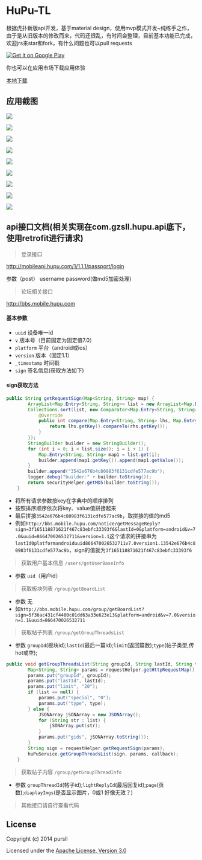 # HuPu-TL
根据虎扑新版api开发，基于material design，使用mvp模式开发~纯练手之作，由于是从旧版本的修改而来，代码还很乱，有时间会整理，目前基本功能已完成，欢迎jrs来star和fork，有什么问题也可以pull requests

[![Get it on Google Play](http://www.android.com/images/brand/get_it_on_play_logo_small.png)](http://play.google.com/store/apps/details?id=com.gzsll.hupu)

你也可以在应用市场下载应用体验

[本地下载](http://www.pursll.com/TLint_1.0.apk)


## 应用截图
![](https://github.com/gzsll/TLint/raw/master/resource/Screenshot1.png) 

![](https://github.com/gzsll/TLint/raw/master/resource/Screenshot2.png) 

![](https://github.com/gzsll/TLint/raw/master/resource/Screenshot3.png) 

![](https://github.com/gzsll/TLint/raw/master/resource/Screenshot4.png) 

![](https://github.com/gzsll/TLint/raw/master/resource/Screenshot5.png) 

![](https://github.com/gzsll/TLint/raw/master/resource/Screenshot6.png) 

![](https://github.com/gzsll/TLint/raw/master/resource/Screenshot7.png) 

![](https://github.com/gzsll/TLint/raw/master/resource/Screenshot8.png) 

![](https://github.com/gzsll/TLint/raw/master/resource/Screenshot9.png) 



## api接口文档(相关实现在com.gzsll.hupu.api底下，使用retrofit进行请求)

>登录接口

http://mobileapi.hupu.com/1/1.1.1/passport/login  

参数（post）  username   password(做md5加密处理)

>论坛相关接口

http://bbs.mobile.hupu.com

#### 基本参数 
  - `uuid`  设备唯一id
  - `v`     版本号（目前固定为固定值7.0）
  - `platform`   平台（android或ios）
  - `version`   版本（固定1.1）
  - `_timestamp`  时间戳
  - `sign`   签名信息(获取方法如下)
  
#### sign获取方法
``` java
public String getRequestSign(Map<String, String> map) {
        ArrayList<Map.Entry<String, String>> list = new ArrayList<Map.Entry<String, String>>(map.entrySet());
        Collections.sort(list, new Comparator<Map.Entry<String, String>>() {
            @Override
            public int compare(Map.Entry<String, String> lhs, Map.Entry<String, String> rhs) {
                return lhs.getKey().compareTo(rhs.getKey());
            }
        });
        StringBuilder builder = new StringBuilder();
        for (int i = 0; i < list.size(); i = i + 1) {
            Map.Entry<String, String> map1 = list.get(i);
            builder.append(map1.getKey()).append(map1.getValue());
        }
        builder.append("3542e676b4c80983f6131cdfe577ac9b");
        logger.debug("builder:" + builder.toString());
        return securityHelper.getMD5(builder.toString());
    }
```

- 将所有请求参数按key在字典中的顺序排列
- 按照排序顺序依次将key、value值拼接起来
- 最后拼接`3542e676b4c80983f6131cdfe577ac9b`，取拼接的值的md5
- 例如`http://bbs.mobile.hupu.com/notice/getMessageReply?sign=3f165118871621f467c83ebfc33393f6&lastId=0&platform=android&v=7.0&uuid=866470026532711&version=1.1`这个请求的拼接串为`lastId0platformandroiduuid866470026532711v7.0version1.13542e676b4c80983f6131cdfe577ac9b`，sign的值就为`3f165118871621f467c83ebfc33393f6`

> 获取用户基本信息 `/users/getUserBaseInfo`

- 参数  `uid`（用户id）

> 获取板块列表 `/group/getBoardList`

- 参数  无
- 如`http://bbs.mobile.hupu.com/group/getBoardList?sign=5f36ac431cf4400c01dd63a33e623e13&platform=android&v=7.0&version=1.1&uuid=866470026532711`

> 获取帖子列表 `/group/getGroupThreadsList`

- 参数 `groupId`(板块id);`lastId`(最后一篇id);`limit`(返回篇数);`type`(帖子类型,传hot或空);

``` java
public void getGroupThreadsList(String groupId, String lastId, String type, List<String> list, Callback<ThreadsResult> callback) {
        Map<String, String> params = requestHelper.getHttpRequestMap();
        params.put("groupId", groupId);
        params.put("lastId", lastId);
        params.put("limit", "20");
        if (list == null) {
            params.put("special", "0");
            params.put("type", type);
        } else {
            JSONArray jSONArray = new JSONArray();
            for (String str : list) {
                jSONArray.put(str);
            }
            params.put("gids", jSONArray.toString());
        }
        String sign = requestHelper.getRequestSign(params);
        huPuService.getGroupThreadsList(sign, params, callback);
    }

```

> 获取帖子内容 `/group/getGroupThreadInfo`

- 参数  `groupThreadId`(帖子id);`lightReplyId`(最后回复id);`page`(页数);`diaplayImgs`(是否显示图片，0或1  好像无效？)



> 其他接口请自行查看代码


## License

Copyright (c) 2014 pursll

Licensed under the [Apache License, Version 3.0](http://opensource.org/licenses/GPL-3.0)


